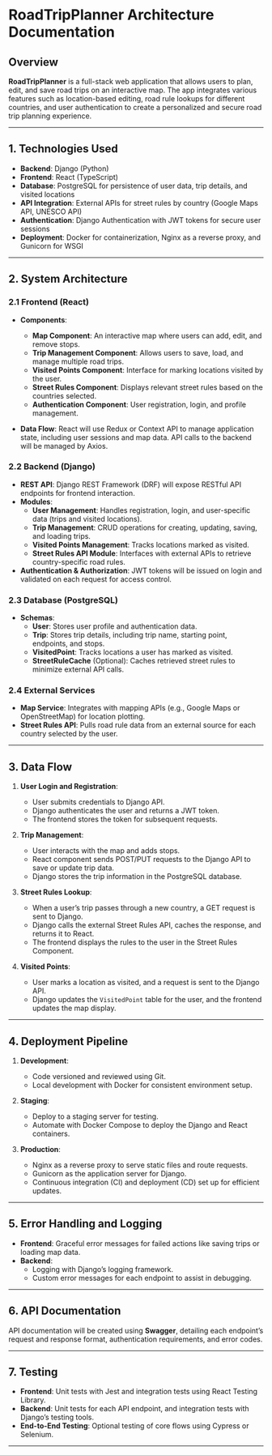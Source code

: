 # RoadTripPlanner Architecture Documentation

## Overview

**RoadTripPlanner** is a full-stack web application that allows users to plan, edit, and save road trips on an interactive map. The app integrates various features such as location-based editing, road rule lookups for different countries, and user authentication to create a personalized and secure road trip planning experience.

---

## 1. Technologies Used

- **Backend**: Django (Python)
- **Frontend**: React (TypeScript)
- **Database**: PostgreSQL for persistence of user data, trip details, and visited locations
- **API Integration**: External APIs for street rules by country (Google Maps API, UNESCO API)
- **Authentication**: Django Authentication with JWT tokens for secure user sessions
- **Deployment**: Docker for containerization, Nginx as a reverse proxy, and Gunicorn for WSGI

---

## 2. System Architecture

### 2.1 Frontend (React)

- **Components**:

  - **Map Component**: An interactive map where users can add, edit, and remove stops.
  - **Trip Management Component**: Allows users to save, load, and manage multiple road trips.
  - **Visited Points Component**: Interface for marking locations visited by the user.
  - **Street Rules Component**: Displays relevant street rules based on the countries selected.
  - **Authentication Component**: User registration, login, and profile management.

- **Data Flow**: React will use Redux or Context API to manage application state, including user sessions and map data. API calls to the backend will be managed by Axios.

### 2.2 Backend (Django)

- **REST API**: Django REST Framework (DRF) will expose RESTful API endpoints for frontend interaction.
- **Modules**:
  - **User Management**: Handles registration, login, and user-specific data (trips and visited locations).
  - **Trip Management**: CRUD operations for creating, updating, saving, and loading trips.
  - **Visited Points Management**: Tracks locations marked as visited.
  - **Street Rules API Module**: Interfaces with external APIs to retrieve country-specific road rules.
- **Authentication & Authorization**: JWT tokens will be issued on login and validated on each request for access control.

### 2.3 Database (PostgreSQL)

- **Schemas**:
  - **User**: Stores user profile and authentication data.
  - **Trip**: Stores trip details, including trip name, starting point, endpoints, and stops.
  - **VisitedPoint**: Tracks locations a user has marked as visited.
  - **StreetRuleCache** (Optional): Caches retrieved street rules to minimize external API calls.

### 2.4 External Services

- **Map Service**: Integrates with mapping APIs (e.g., Google Maps or OpenStreetMap) for location plotting.
- **Street Rules API**: Pulls road rule data from an external source for each country selected by the user.

---

## 3. Data Flow

1. **User Login and Registration**:

   - User submits credentials to Django API.
   - Django authenticates the user and returns a JWT token.
   - The frontend stores the token for subsequent requests.

2. **Trip Management**:

   - User interacts with the map and adds stops.
   - React component sends POST/PUT requests to the Django API to save or update trip data.
   - Django stores the trip information in the PostgreSQL database.

3. **Street Rules Lookup**:

   - When a user’s trip passes through a new country, a GET request is sent to Django.
   - Django calls the external Street Rules API, caches the response, and returns it to React.
   - The frontend displays the rules to the user in the Street Rules Component.

4. **Visited Points**:
   - User marks a location as visited, and a request is sent to the Django API.
   - Django updates the `VisitedPoint` table for the user, and the frontend updates the map display.

---

## 4. Deployment Pipeline

1. **Development**:

   - Code versioned and reviewed using Git.
   - Local development with Docker for consistent environment setup.

2. **Staging**:

   - Deploy to a staging server for testing.
   - Automate with Docker Compose to deploy the Django and React containers.

3. **Production**:
   - Nginx as a reverse proxy to serve static files and route requests.
   - Gunicorn as the application server for Django.
   - Continuous integration (CI) and deployment (CD) set up for efficient updates.

---

## 5. Error Handling and Logging

- **Frontend**: Graceful error messages for failed actions like saving trips or loading map data.
- **Backend**:
  - Logging with Django’s logging framework.
  - Custom error messages for each endpoint to assist in debugging.

---

## 6. API Documentation

API documentation will be created using **Swagger**, detailing each endpoint’s request and response format, authentication requirements, and error codes.

---

## 7. Testing

- **Frontend**: Unit tests with Jest and integration tests using React Testing Library.
- **Backend**: Unit tests for each API endpoint, and integration tests with Django’s testing tools.
- **End-to-End Testing**: Optional testing of core flows using Cypress or Selenium.

---
